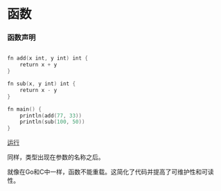 # 函数

### 函数声明

```v

fn add(x int, y int) int {
    return x + y
}

fn sub(x, y int) int {
    return x - y
}

fn main() {
    println(add(77, 33))
    println(sub(100, 50))
}

```

[运行](https://vlang.io/play)

同样，类型出现在参数的名称之后。

就像在Go和C中一样，函数不能重载。这简化了代码并提高了可维护性和可读性。